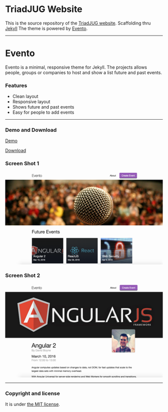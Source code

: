 # TriadJUG Website

This is the source repository of the [TriadJUG website](http://triadjug.org). Scaffolding thru [Jekyll](https://jekyllrb.com/) The theme is powered by [Evento](http://evento.davidboyne.co.uk).


---
# Evento

Evento is a minimal, responsive theme for Jekyll. The projects allows people, groups or companies to host and show a list future and past events.

### Features

* Clean layout
* Responsive layout
* Shows future and past events
* Easy for people to add events


---

### Demo and Download

[Demo](http://evento.davidboyne.co.uk)

[Download](https://github.com/boyney123/evento/archive/master.zip)

### Screen Shot 1
![Evento - free Jekyll theme](/screenshot.png)
### Screen Shot 2
![Evento - free Jekyll theme](/screenshot2.png)

---

### Copyright and license

It is under [the MIT license](/LICENSE).
